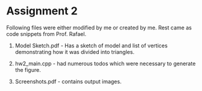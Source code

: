# Assignment 2

Following files were either modified by me or created by me. Rest came as code snippets from Prof. Rafael.

1) Model Sketch.pdf - Has a sketch of model and list of vertices demonstrating how it was divided into triangles.

2) hw2_main.cpp - had numerous todos which were necessary to generate the figure.

3) Screenshots.pdf - contains output images.
